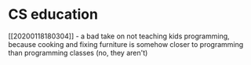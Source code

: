 # CS education

[[20200118180304]] - a bad take on not teaching kids programming, because cooking and fixing furniture is somehow closer to programming than programming classes (no, they aren't)
